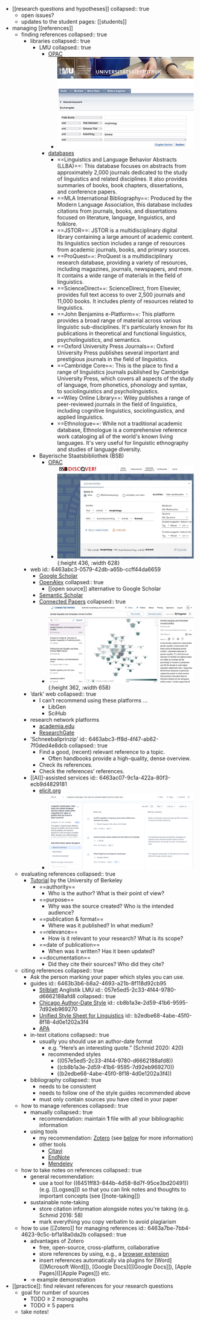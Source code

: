 - [[research questions and hypotheses]]
  collapsed:: true
	- open issues?
	- updates to the student pages: [[students]]
- managing [[references]]
	- finding references
	  collapsed:: true
		- libraries
		  collapsed:: true
			- LMU
			  collapsed:: true
				- [OPAC](https://www.ub.uni-muenchen.de/suchen/online-katalog/index.html)
					- ![image.png](../assets/image_1684253074342_0.png)
				- [databases](https://www.ub.uni-muenchen.de/suchen/datenbanken/index.html)
					- ==Linguistics and Language Behavior Abstracts (LLBA)==: This database focuses on abstracts from approximately 2,000 journals dedicated to the study of linguistics and related disciplines. It also provides summaries of books, book chapters, dissertations, and conference papers.
					- ==MLA International Bibliography==: Produced by the Modern Language Association, this database includes citations from journals, books, and dissertations focused on literature, language, linguistics, and folklore.
					- ==JSTOR==: JSTOR is a multidisciplinary digital library containing a large amount of academic content. Its linguistics section includes a range of resources from academic journals, books, and primary sources.
					- ==ProQuest==: ProQuest is a multidisciplinary research database, providing a variety of resources, including magazines, journals, newspapers, and more. It contains a wide range of materials in the field of linguistics.
					- ==ScienceDirect==: ScienceDirect, from Elsevier, provides full text access to over 2,500 journals and 11,000 books. It includes plenty of resources related to linguistics.
					- ==John Benjamins e-Platform==: This platform provides a broad range of material across various linguistic sub-disciplines. It's particularly known for its publications in theoretical and functional linguistics, psycholinguistics, and semantics.
					- ==Oxford University Press Journals==: Oxford University Press publishes several important and prestigious journals in the field of linguistics.
					- ==Cambridge Core==: This is the place to find a range of linguistics journals published by Cambridge University Press, which covers all aspects of the study of language, from phonetics, phonology and syntax, to sociolinguistics and psycholinguistics.
					- ==Wiley Online Library==: Wiley publishes a range of peer-reviewed journals in the field of linguistics, including cognitive linguistics, sociolinguistics, and applied linguistics.
					- ==Ethnologue==: While not a traditional academic database, Ethnologue is a comprehensive reference work cataloging all of the world's known living languages. It's very useful for linguistic ethnography and studies of language diversity.
			- Bayerische Staatsbibliothek (BSB)
				- [OPAC](https://opacplus.bsb-muenchen.de/metaopac/start.do)
					- ![image.png](../assets/image_1684252982990_0.png){:height 436, :width 628}
		- web
		  id:: 6463abc3-0579-42db-a65b-ccff44da6659
			- [Google Scholar](https://scholar.google.com/)
			- [OpenAlex](https://alpha.openalex.org/works)
			  collapsed:: true
				- [[open source]] alternative to Google Scholar
			- [Semantic Scholar](https://www.semanticscholar.org/me/research)
			- [Connected Papers](https://www.connectedpapers.com/)
			  collapsed:: true
				- ![image.png](../assets/image_1684255384824_0.png){:height 362, :width 658}
		- ‘dark’ web
		  collapsed:: true
			- I can't recommend using these platforms ...
				- LibGen
				- SciHub
		- research network platforms
			- [academia.edu](https://www.academia.edu/)
			- [ResearchGate](https://www.researchgate.net/)
		- 'Schneeballprinzip'
		  id:: 6463abc3-ff8d-4f47-ab62-7f0ded4e8dcb
		  collapsed:: true
			- Find a good, (recent) relevant reference to a topic.
				- Often handbooks provide a high-quality, dense overview.
			- Check its references.
			- Check the references’ references.
		- [[AI]]-assisted services
		  id:: 6463ac07-9c1a-422a-80f3-ecb9d4829181
			- [elicit.org](https://elicit.org/)
				- ![image.png](../assets/image_1684255213144_0.png)
	- evaluating references
	  collapsed:: true
		- [Tutorial](http://www.lib.berkeley.edu/TeachingLib/Guides/Internet/FindInfo.html) by the University of Berkeley
			- ==authority==
				- Who is the author? What is their point of view?
			- ==purpose==
				- Why was the source created? Who is the intended audience?
			- ==publication & format==
				- Where was it published? In what medium?
			- ==relevance==
				- How is it relevant to your research? What is its scope?
			- ==date of publication==
				- When was it written? Has it been updated?
			- ==documentation==
				- Did they cite their sources? Who did they cite?
	- citing references
	  collapsed:: true
		- Ask the person marking your paper which styles you can use.
		- guides
		  id:: 6463b3b6-b8a2-4693-a21b-8f118d92cb95
			- [Stilblatt](https://www.anglistik.uni-muenchen.de/service_downloads/allgemeine_handouts/stilblatt.pdf) Anglistik LMU
			  id:: 057e5ed5-2c33-4f44-9780-d6662188afd8
			  collapsed:: true
			- [Chicago Author-Date Style](https://www.chicagomanualofstyle.org/tools_citationguide/citation-guide-2.html)
			  id:: cb8b1a3e-2d59-41b6-9595-7d92eb969270
			- [Unified Style Sheet for Linguistics](https://www.linguisticsociety.org/resource/unified-style-sheet)
			  id:: b2edbe68-4abe-45f0-8f18-4d0e1202a3f4
			- [APA](https://libguides.murdoch.edu.au/APA)
		- in-text citations
		  collapsed:: true
			- usually you should use an author-date format
				- e.g. “Here’s an interesting quote.” (Schmid 2020: 420)
				- recommended styles
					- ((057e5ed5-2c33-4f44-9780-d6662188afd8))
					- ((cb8b1a3e-2d59-41b6-9595-7d92eb969270))
					- ((b2edbe68-4abe-45f0-8f18-4d0e1202a3f4))
		- bibliography
		  collapsed:: true
			- needs to be consistent
			- needs to follow one of the style guides recommended above
			- must only contain sources you have cited in your paper
	- how to manage references
	  collapsed:: true
		- manually
		  collapsed:: true
			- recommendation: maintain **1** file with all your bibliographic information
		- using tools
			- my recommendation: [Zotero](https://www.zotero.org/) (see [below](((6463a7be-7bb4-4623-9c5c-bf1a18a0da2b))) for more information)
			- other tools
				- [Citavi](https://citavi.com/)
				- [EndNote](https://endnote.com/)
				- [Mendeley](https://www.mendeley.com/)
	- how to take notes on references
	  collapsed:: true
		- general recommendation:
			- use a tool for ((6451ff83-844b-4d58-8d7f-95ce3bd20491)) (e.g. [[Logseq]]) so that you can link notes and thoughts to important concepts (see [[note-taking]])
		- sustainable note-taking
			- store citation information alongside notes you're taking (e.g. Schmid 2016: 58)
			- mark everything you copy verbatim to avoid plagiarism
	- how to use [[Zotero]] for managing references
	  id:: 6463a7be-7bb4-4623-9c5c-bf1a18a0da2b
	  collapsed:: true
		- advantages of Zotero
			- free, open-source, cross-platform, collaborative
			- store references by using, e.g., a [browser extension](https://www.zotero.org/download/)
			- insert references automatically via plugins for [Word]([[Microsoft Word]]), [Google Docs]([[Google Docs]]), [Apple Pages]([[Apple Pages]]) etc.
		- → example demonstration
- [[practice]]: find relevant references for your research questions
	- goal for number of sources
		- TODO $\geq$ 2 monographs
		- TODO $\geq$ 5 papers
	- take notes!